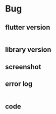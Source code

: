 # Bug

## flutter version

<!--  
$ flutter --version

or

$ flutter doctor -v

-->

<!-- and copy your log into between ``` -->

```bash

```

## library version

<!-- 
library version
-->

## screenshot

<!-- 
If possible, send the screenshot here.
 -->

## error log

```bash
```

## code

<!-- If possible, send the code at the call to between ``` -->

```dart

```

